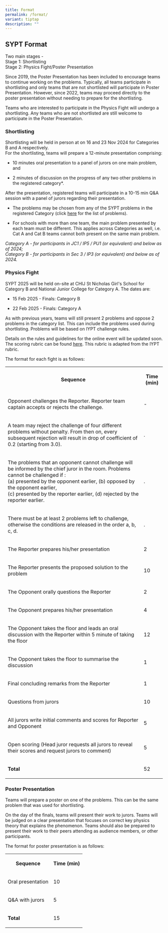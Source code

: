 ```yaml
---
title: Format
permalink: /format/
variant: tiptap
description: ""
---
```

<h2>SYPT Format</h2>
<p>Two main stages -
<br>Stage 1: Shortlisting
<br>Stage 2: Physics Fight/Poster Presentation</p>
<p>Since 2019, the Poster Presentation has been included to encourage teams
to continue working on the problems. Typically, all teams participate in
shortlisting and only teams that are not shortlisted will participate in
Poster Presentation. However, since 2022, teams may proceed directly to
the poster presentation without needing to prepare for the shortlisting.</p>
<p>Teams who are interested to participate in the Physics Fight will undergo
a shortlisting. Any teams who are not shortlisted are still welcome to
participate in the Poster Presentation.
<br>
</p>
<h3>Shortlisting</h3>
<p>Shortlisting will be held in person at on&nbsp;16 and 23 Nov 2024 for
Categories B and A respectively.
<br>For the shortlisting, teams will prepare a 12-minute presentation comprising:</p>
<ul>
<li>
<p>10 minutes oral presentation to a panel of jurors on one main problem,
and</p>
</li>
<li>
<p>2 minutes of discussion on the progress of any two other problems in the
registered category*.&nbsp;</p>
</li>
</ul>
<p>After the presentation, registered teams will participate in a 10-15 min
Q&amp;A session with a panel of jurors regarding their presentation.</p>
<ul>
<li>
<p>The problems may be chosen from any of the SYPT problems in the registered
Category (click <a href="https://iyptsypt.wixsite.com/sypt/sypt-2023" class="wixui-rich-text__text" rel="noopener noreferrer nofollow" target="_self"><u>here</u></a>&nbsp;for
the list of problems).</p>
</li>
<li>
<p>For schools with more than one team, the&nbsp;main problem&nbsp;presented
by each team&nbsp;must&nbsp;be different. This applies across Categories
as well, i.e. Cat A and Cat B teams cannot both present on the same main
problem.</p>
</li>
</ul>
<p><em>Category A - for participants in JC1 / IP5 / PU1 (or equivalent) and below as of 2024;</em>
<br><em>Category B - for participants in Sec 3 / IP3 (or equivalent) and below as of 2024.</em>
</p>
<h3>Physics Fight</h3>
<p>SYPT 2025 will be held on-site at CHIJ St Nicholas Girl's School for Category
B and National Junior College for Category A. The dates are:&nbsp;</p>
<ul>
<li>
<p>15 Feb 2025 - Finals: Category B</p>
</li>
<li>
<p>22 Feb 2025&nbsp;- Finals: Category A</p>
</li>
</ul>
<p>As with previous years, teams will still present 2 problems and oppose
2 problems in the category list. This can include the problems used during
shortlisting. Problems will be based on IYPT challenge rules.</p>
<p>Details on the rules and guidelines for the online event will be updated
soon. The scoring rubric can be found <a href="https://drive.google.com/file/d/10EFThfMyvM0F9-Z1blPLBrAUEk0_vmHe/view?usp=share_link" class="wixui-rich-text__text" rel="noreferrer noopener" target="_blank"><u>here</u></a>.
This rubric is adapted from the IYPT rubric.</p>
<p>The format for each fight is as follows:&nbsp;</p>
<table style="minWidth: 50px">
<colgroup>
<col>
<col>
</colgroup>
<tbody>
<tr>
<th rowspan="1" colspan="1">
<p>Sequence</p>
</th>
<th rowspan="1" colspan="1">
<p>Time (min)</p>
</th>
</tr>
<tr>
<td rowspan="1" colspan="1">
<p>Opponent challenges the Reporter. Reporter team captain accepts or rejects
the challenge.</p>
</td>
<td rowspan="1" colspan="1">
<p>-</p>
</td>
</tr>
<tr>
<td rowspan="1" colspan="1">
<p>A team may reject the challenge of four different problems without penalty.
From then on, every subsequent rejection will result in drop of coefficient
of 0.2 (starting from 3.0).</p>
</td>
<td rowspan="1" colspan="1">
<p>.</p>
</td>
</tr>
<tr>
<td rowspan="1" colspan="1">
<p>The problems that an opponent cannot challenge will be informed by the
chief juror in the room. Problems cannot be challenged if :
<br>(a) presented by the opponent earlier,&nbsp;(b) opposed by the opponent
earlier,
<br>(c) presented by the reporter earlier,&nbsp;(d) rejected by the reporter
earlier.</p>
</td>
<td rowspan="1" colspan="1">
<p>.</p>
</td>
</tr>
<tr>
<td rowspan="1" colspan="1">
<p>There must be at least 2 problems left to challenge, otherwise the conditions
are released in the order a, b, c, d.</p>
</td>
<td rowspan="1" colspan="1">
<p>.</p>
</td>
</tr>
<tr>
<td rowspan="1" colspan="1">
<p>The Reporter prepares his/her presentation</p>
</td>
<td rowspan="1" colspan="1">
<p>2</p>
</td>
</tr>
<tr>
<td rowspan="1" colspan="1">
<p>The Reporter presents the proposed solution to the problem&nbsp;</p>
</td>
<td rowspan="1" colspan="1">
<p>10</p>
</td>
</tr>
<tr>
<td rowspan="1" colspan="1">
<p>The Opponent orally questions the Reporter</p>
</td>
<td rowspan="1" colspan="1">
<p>2</p>
</td>
</tr>
<tr>
<td rowspan="1" colspan="1">
<p>The Opponent prepares his/her presentation</p>
</td>
<td rowspan="1" colspan="1">
<p>4</p>
</td>
</tr>
<tr>
<td rowspan="1" colspan="1">
<p>The Opponent takes the floor and leads an oral discussion with the Reporter
within 5 minute of taking the floor</p>
</td>
<td rowspan="1" colspan="1">
<p>12</p>
</td>
</tr>
<tr>
<td rowspan="1" colspan="1">
<p>The Opponent takes the floor to summarise the discussion</p>
</td>
<td rowspan="1" colspan="1">
<p>1</p>
</td>
</tr>
<tr>
<td rowspan="1" colspan="1">
<p>Final concluding remarks from the Reporter</p>
</td>
<td rowspan="1" colspan="1">
<p>1</p>
</td>
</tr>
<tr>
<td rowspan="1" colspan="1">
<p>Questions from jurors</p>
</td>
<td rowspan="1" colspan="1">
<p>10</p>
</td>
</tr>
<tr>
<td rowspan="1" colspan="1">
<p>All jurors write initial comments and scores for Reporter and Opponent</p>
</td>
<td rowspan="1" colspan="1">
<p>5</p>
</td>
</tr>
<tr>
<td rowspan="1" colspan="1">
<p>Open scoring (Head juror requests all jurors to reveal their scores and
request jurors to comment)</p>
</td>
<td rowspan="1" colspan="1">
<p>5</p>
</td>
</tr>
<tr>
<td rowspan="1" colspan="1">
<p><strong>Total</strong>
</p>
</td>
<td rowspan="1" colspan="1">
<p>52</p>
</td>
</tr>
</tbody>
</table>
<h3>Poster Presentation</h3>
<p>Teams will prepare a poster on one of the problems. This can be the same
problem that was used for shortlisting.</p>
<p>On the day of the finals, teams will present their work to jurors. Teams
will be judged on a clear presentation that focuses on correct key physics
theory that explains the phenomenon. Teams should also be prepared to present
their work to their peers attending as audience members, or other participants.</p>
<p>The format for poster presentation is as follows:&nbsp;</p>
<table style="minWidth: 50px">
<colgroup>
<col>
<col>
</colgroup>
<tbody>
<tr>
<th rowspan="1" colspan="1">
<p>Sequence</p>
</th>
<th rowspan="1" colspan="1">
<p>Time (min)</p>
</th>
</tr>
<tr>
<td rowspan="1" colspan="1">
<p>Oral presentation</p>
</td>
<td rowspan="1" colspan="1">
<p>10</p>
</td>
</tr>
<tr>
<td rowspan="1" colspan="1">
<p>Q&amp;A with jurors</p>
</td>
<td rowspan="1" colspan="1">
<p>5</p>
</td>
</tr>
<tr>
<td rowspan="1" colspan="1">
<p><strong>Total</strong>
</p>
</td>
<td rowspan="1" colspan="1">
<p>15</p>
</td>
</tr>
</tbody>
</table>
<p></p>
<p></p>